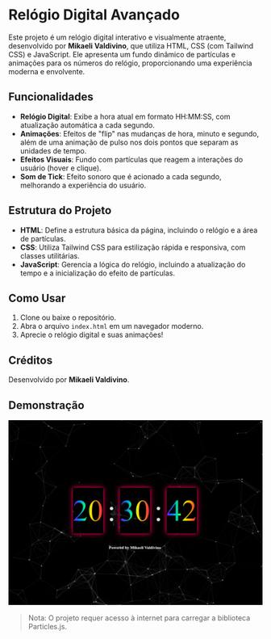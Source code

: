 # Relógio Digital Avançado

Este projeto é um relógio digital interativo e visualmente atraente, desenvolvido por **Mikaeli Valdivino**, que utiliza HTML, CSS (com Tailwind CSS) e JavaScript. Ele apresenta um fundo dinâmico de partículas e animações para os números do relógio, proporcionando uma experiência moderna e envolvente.

## Funcionalidades

- **Relógio Digital**: Exibe a hora atual em formato HH:MM:SS, com atualização automática a cada segundo.
- **Animações**: Efeitos de "flip" nas mudanças de hora, minuto e segundo, além de uma animação de pulso nos dois pontos que separam as unidades de tempo.
- **Efeitos Visuais**: Fundo com partículas que reagem a interações do usuário (hover e clique).
- **Som de Tick**: Efeito sonoro que é acionado a cada segundo, melhorando a experiência do usuário.

## Estrutura do Projeto

- **HTML**: Define a estrutura básica da página, incluindo o relógio e a área de partículas.
- **CSS**: Utiliza Tailwind CSS para estilização rápida e responsiva, com classes utilitárias.
- **JavaScript**: Gerencia a lógica do relógio, incluindo a atualização do tempo e a inicialização do efeito de partículas.

## Como Usar

1. Clone ou baixe o repositório.
2. Abra o arquivo `index.html` em um navegador moderno.
3. Aprecie o relógio digital e suas animações!

## Créditos

Desenvolvido por **Mikaeli Valdivino**.

## Demonstração

![Relógio Digital Avançado](relogiodigital.png)

> Nota: O projeto requer acesso à internet para carregar a biblioteca Particles.js.

